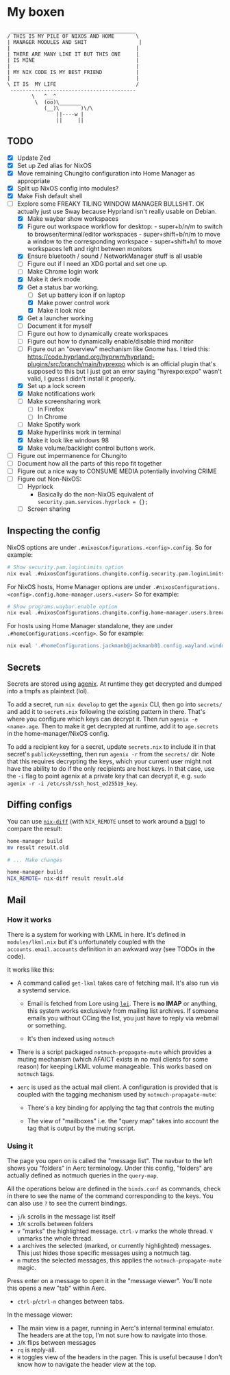 # My boxen

```
 _________________________________________
/ THIS IS MY PILE OF NIXOS AND HOME       \
| MANAGER MODULES AND SHIT                 |
|                                         |
| THERE ARE MANY LIKE IT BUT THIS ONE     |
| IS MINE                                 |
|                                         |
| MY NIX CODE IS MY BEST FRIEND           |
|                                         |
\ IT IS  MY LIFE                          /
 -----------------------------------------
        \   ^__^
         \  (oo)\_______
            (__)\       )\/\
                ||----w |
                ||     ||
```

## TODO

- [x] Update Zed
- [x] Set up Zed alias for NixOS
- [x] Move remaining Chungito configuration into Home Manager as appropriate
- [x] Split up NixOS config into modules?
- [x] Make Fish default shell
- [ ] Explore some FREAKY TILING WINDOW MANAGER BULLSHIT. OK actually just use
      Sway because Hyprland isn't really usable on Debian.
  - [x] Make waybar show workspaces
  - [x] Figure out workspace workflow for desktop:
        - super+b/n/m to switch to browser/terminal/editor workspaces
        - super+shift+b/n/m to move a window to the corresponding workspace
        - super+shift+h/l to move workspaces left and right between monitors
  - [x] Ensure bluetooth / sound / NetworkManager stuff is all usable
  - [ ] Figure out if I need an XDG portal and set one up.
  - [ ] Make Chrome login work
  - [x] Make it derk mode
  - [x] Get a status bar working.
    - [ ] Set up battery icon if on laptop
    - [x] Make power control work
    - [x] Make it look nice
  - [x] Get a launcher working
  - [ ] Document it for myself
  - [ ] Figure out how to dynamically create workspaces
  - [ ] Figure out how to dynamically enable/disable third monitor
  - [ ] Figure out an "overview" mechanism like Gnome has. I tried this:
        https://code.hyprland.org/hyprwm/hyprland-plugins/src/branch/main/hyprexpo
        which is an official plugin that's supposed to this but I just got an
        error saying "hyrexpo:expo" wasn't valid, I guess I didn't install it
        properly.
  - [x] Set up a lock screen
  - [x] Make notifications work
  - [ ] Make screensharing work
    - [ ] In Firefox
    - [ ] In Chrome
  - [ ] Make Spotify work
  - [x] Make hyperlinks work in terminal
  - [x] Make it look like windows 98
  - [x] Make volume/backlight control buttons work.
- [ ] Figure out impermanence for Chungito
- [ ] Document how all the parts of this repo fit together
- [ ] Figure out a nice way to CONSUME MEDIA potentially involving CRIME
- [ ] Figure out Non-NixOS:
  - [ ] Hyprlock
      - Basically do the non-NixOS equivalent of `security.pam.services.hyprlock = {};`
  - [ ] Screen sharing

## Inspecting the config

NixOS options are under `.#nixosConfigurations.<config>.config`. So for example:

```sh
# Show security.pam.loginLimits option
nix eval .#nixosConfigurations.chungito.config.security.pam.loginLimits
```

For NixOS hosts, Home Manager options are under
`.#nixosConfigurations.<config>.config.home-manager.users.<user>` So for example:

```sh
# Show programs.waybar.enable option
nix eval .#nixosConfigurations.chungito.config.home-manager.users.brendan.programs.waybar.enable
```

For hosts using Home Manager standalone, they are under
`.#homeConfigurations.<config>`. So for example:

```sh
nix eval '.#homeConfigurations.jackmanb@jackmanb01.config.wayland.windowManager.sway.xwayland'
```

## Secrets

Secrets are stored using [agenix](https://github.com/ryantm/agenix). At runtime
they get decrypted and dumped into a tmpfs as plaintext (lol).

To add a secret, run `nix develop` to get the `agenix` CLI, then go into
`secrets/` and add it to `secrets.nix` following the existing pattern in there.
That's where you configure which keys can decrypt it. Then run `agenix -e
<name>.age`. Then to make it get decrypted at runtime, add it to `age.secrets`
in the home-manager/NixOS config.

To add a recipient key for a secret, update `secrets.nix` to include it in that
secret's `publicKeys`setting, then run `agenix -r` from the `secrets/` dir.
Note that this requires decrypting the keys, which your current user might not
have the ability to do if the only recipients are host keys. In that case, use
the `-i` flag to point agenix at a private key that can decrypt it, e.g. `sudo
agenix -r -i /etc/ssh/ssh_host_ed25519_key`.

## Diffing configs

You can use [`nix-diff`](https://github.com/Gabriella439/nix-diff) (with
`NIX_REMOTE` unset to work around a
[bug](https://github.com/Gabriella439/nix-diff/issues/98)) to compare the result:

```bash
home-manager build
mv result result.old

# ... Make changes

home-manager build
NIX_REMOTE= nix-diff result result.old
```

## Mail

### How it works

There is a system for working with LKML in here. It's defined in
`modules/lkml.nix` but it's unfortunately coupled with the
`accounts.email.accounts` definition in an awkward way (see TODOs in the code).

It works like this:

- A command called `get-lkml` takes care of fetching mail. It's also run via a
  systemd service.

  - Email is fetched from Lore using [`lei`](https://public-inbox.org/lei.html).
    There is **no IMAP** or anything, this system works exclusively from mailing
    list archives. If someone emails you without CCing the list, you just have to
    reply via webmail or something.

  - It's then indexed using `notmuch`

- There is a script packaged `notmuch-propagate-mute` which provides a muting
  mechanism (which AFAICT exists in no mail clients for some reason) for keeping
  LKML volume manageable. This works based on `notmuch` tags.

- `aerc` is used as the actual mail client. A configuration is provided that is
  coupled with the tagging mechanism used by `notmuch-propagate-mute`:

    - There's a key binding for applying the tag that controls the muting

    - The view of "mailboxes" i.e. the "query map" takes into account the tag
      that is output by the muting script.

### Using it

The page you open on is called the "message list". The navbar to the left shows
you "folders" in Aerc terminology. Under this config, "folders" are actually
defined as notmuch queries in the `query-map`.

All the operations below are defined in the `binds.conf` as commands, check in
there to see the name of the command corresponding to the keys. You can also use
`?` to see the current bindings.

- `j`/`k` scrolls in the message list itself
- `J`/`K` scrolls between folders
- `v` "marks" the highlighted message. `ctrl-v` marks the whole thread. `V`
  unmarks the whole thread.
- `a` archives the selected (marked, or currently highlighted) messages. This
  just hides those specific messages using a notmuch tag.
- `m` mutes the selected messages, this applies the `notmuch-propagate-mute`
  magic.

Press enter on a message to open it in the "message viewer". You'll note this
opens a new "tab" within Aerc.

- `ctrl-p`/`ctrl-n` changes between tabs.

In the message viewer:

- The main view is a pager, running in Aerc's internal terminal emulator. The
  headers are at the top, I'm not sure how to navigate into those.
- `J`/`K` flips between messages
- `rq` is reply-all.
- `H` toggles view of the headers in the pager. This is useful because I don't
  know how to navigate the header view at the top.
